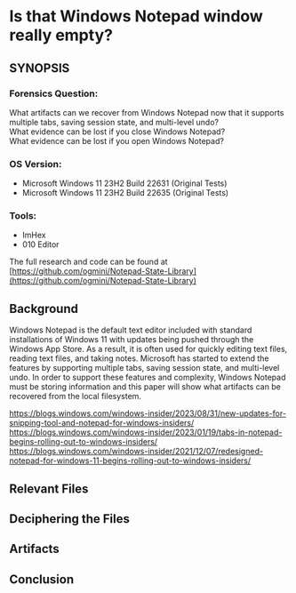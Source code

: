 # Is that Windows Notepad window really empty?

## SYNOPSIS

### Forensics Question:  
What artifacts can we recover from Windows Notepad now that it supports multiple tabs, saving session state, and multi-level undo?   
What evidence can be lost if you close Windows Notepad?   
What evidence can be lost if you open Windows Notepad?

### OS Version:  
- Microsoft Windows 11 23H2 Build 22631 (Original Tests)
- Microsoft Windows 11 23H2 Build 22635 (Original Tests)
### Tools:
- ImHex
- 010 Editor

The full research and code can be found at [https://github.com/ogmini/Notepad-State-Library](https://github.com/ogmini/Notepad-State-Library)

## Background
Windows Notepad is the default text editor included with standard installations of Windows 11 with updates being pushed through the Windows App Store. As a result, it is often used for quickly editing text files, reading text files, and taking notes. Microsoft has started to extend the features by supporting multiple tabs, saving session state, and multi-level undo. In order to support these features and complexity, Windows Notepad must be storing information and this paper will show what artifacts can be recovered from the local filesystem.

https://blogs.windows.com/windows-insider/2023/08/31/new-updates-for-snipping-tool-and-notepad-for-windows-insiders/
https://blogs.windows.com/windows-insider/2023/01/19/tabs-in-notepad-begins-rolling-out-to-windows-insiders/
https://blogs.windows.com/windows-insider/2021/12/07/redesigned-notepad-for-windows-11-begins-rolling-out-to-windows-insiders/

## Relevant Files

## Deciphering the Files

## Artifacts

## Conclusion
